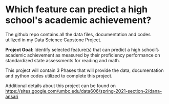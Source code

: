 # Which feature can predict a high school's academic achievement?

The github repo contains all the data files, documentation and codes utilized in my Data Science Capstone Project.

**Project Goal**: Identify selected feature(s) that can predict a high school’s academic achievement as measured by their proficiency performance on standardized state assessments for reading and math. 

This project will contain 3 Phases that will provide the data, documentation and python codes utilized to complete this project.

Additional details about this project can be found on https://sites.google.com/umbc.edu/data606/spring-2021-section-2/dana-ansari
